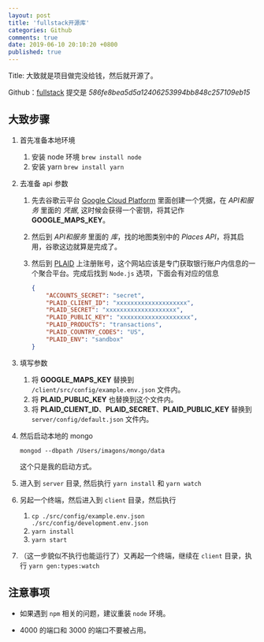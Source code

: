 ```yaml
---
layout: post
title: 'fullstack开源库'
categories: Github
comments: true
date: 2019-06-10 20:10:20 +0800
published: true
---
```


Title: 大致就是项目做完没给钱，然后就开源了。

Github：[fullstack](https://github.com/TrillCyborg/fullstack)
提交是 *586fe8bea5d5a12406253994bb848c257109eb15*

## 大致步骤

1. 首先准备本地环境
   1. 安装 node 环境 `brew install node`
   2. 安装 yarn `brew install yarn`
2. 去准备 api 参数
   1. 先去谷歌云平台 [Google Cloud Platform](https://console.cloud.google.com/) 里面创建一个凭据，在 *API和服务* 里面的 *凭据*, 这时候会获得一个密钥，将其记作 **GOOGLE_MAPS_KEY**。
   2. 然后到 *API和服务* 里面的 *库*，找的地图类别中的 *Places API*，将其启用，谷歌这边就算是完成了。
   3. 然后到 [PLAID](https://plaid.com/) 上注册账号，这个网站应该是专门获取银行账户内信息的一个聚合平台。完成后找到 `Node.js` 选项，下面会有对应的信息

        ```json
        {
            "ACCOUNTS_SECRET": "secret",
            "PLAID_CLIENT_ID": "xxxxxxxxxxxxxxxxxxxx",
            "PLAID_SECRET": "xxxxxxxxxxxxxxxxxxxx",
            "PLAID_PUBLIC_KEY": "xxxxxxxxxxxxxxxxxxxx",
            "PLAID_PRODUCTS": "transactions",
            "PLAID_COUNTRY_CODES": "US",
            "PLAID_ENV": "sandbox"
        }
        ```

3. 填写参数
   1. 将 **GOOGLE_MAPS_KEY** 替换到 `/client/src/config/example.env.json` 文件内。
   2. 将 **PLAID_PUBLIC_KEY** 也替换到这个文件内。
   3. 将 **PLAID_CLIENT_ID**、**PLAID_SECRET**、**PLAID_PUBLIC_KEY** 替换到 `server/config/default.json` 文件内。
4. 然后启动本地的 mongo

    `mongod --dbpath /Users/imagons/mongo/data`

    这个只是我的启动方式。

5. 进入到 `server` 目录, 然后执行 `yarn install` 和 `yarn watch`
6. 另起一个终端，然后进入到 `client` 目录，然后执行
   1. `cp ./src/config/example.env.json ./src/config/development.env.json`
   2. `yarn install`
   3. `yarn start`
7. （这一步貌似不执行也能运行了）又再起一个终端，继续在 `client` 目录，执行 `yarn gen:types:watch`

## 注意事项

* 如果遇到 `npm` 相关的问题，建议重装 `node` 环境。

* 4000 的端口和 3000 的端口不要被占用。